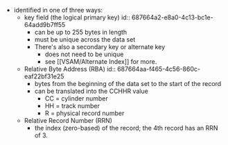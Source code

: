 - identified in one of three ways:
	- key field (the logical primary key)
	  id:: 687664a2-e8a0-4c13-bc1e-64add9b7ff55
		- can be up to 255 bytes in length
		- must be unique across the data set
		- There's also a secondary key or alternate key
			- does not need to be unique
			- see  [[VSAM/Alternate Index]] for more.
	- Relative Byte Address (RBA)
	  id:: 687664aa-f465-4c56-860c-eaf22bf31e25
		- bytes from the beginning of the data set to the start of the record
		- can be translated into the CCHHR value
			- CC = cylinder number
			- HH = track number
			- R = physical record number
	- Relative Record Number (RRN)
		- the index (zero-based) of the record; the 4th record has an RRN of 3.